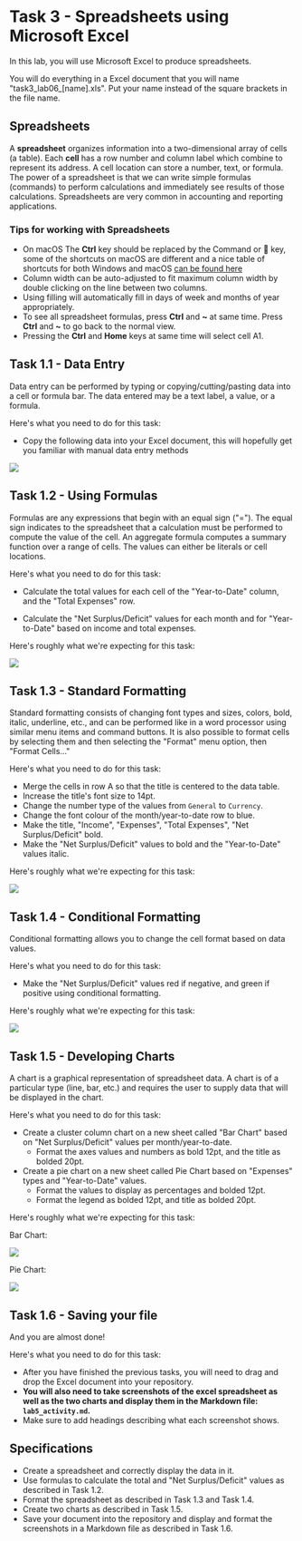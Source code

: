 # Task 3 - Spreadsheets using Microsoft Excel

In this lab, you will use Microsoft Excel to produce spreadsheets.

You will do everything in a Excel document that you will name "task3_lab06_[name].xls". Put your name instead of the square brackets in the file name.

## Spreadsheets

A **spreadsheet** organizes information into a two-dimensional array of cells (a table).
Each **cell** has a row number and column label which combine to represent its address.
A cell location can store a number, text, or formula.
The power of a spreadsheet is that we can write simple formulas (commands) to perform calculations and immediately see results of those calculations.
Spreadsheets are very common in accounting and reporting applications.

### Tips for working with Spreadsheets

- On macOS The **Ctrl** key should be replaced by the Command or  key, some of the shortcuts on macOS are different and a nice table of shortcuts for both Windows and macOS [can be found here](https://corporatefinanceinstitute.com/resources/excel/shortcuts/excel-shortcuts-pc-mac/)
- Column width can be auto-adjusted to fit maximum column width by double clicking on the line between two columns.
- Using filling will automatically fill in days of week and months of year appropriately.
- To see all spreadsheet formulas, press **Ctrl** and **~** at same time.  Press **Ctrl** and **~** to go back to the normal view.
- Pressing the **Ctrl** and **Home** keys at same time will select cell A1.

## Task 1.1 - Data Entry

Data entry can be performed by typing or copying/cutting/pasting data into a cell or formula bar. The data entered may be a text label, a value, or a formula.

Here's what you need to do for this task:

- Copy the following data into your Excel document, this will hopefully get you familiar with manual data entry methods

<img src="images/initial_data.png"/>

## Task 1.2 - Using Formulas

Formulas are any expressions that begin with an equal sign ("=").
The equal sign indicates to the spreadsheet that a calculation must be performed to compute the value of the cell.
An aggregate formula computes a summary function over a range of cells.
The values can either be literals or cell locations. 

Here's what you need to do for this task:

- Calculate the total values for each cell of the "Year-to-Date" column, and the "Total Expenses" row.

- Calculate the "Net Surplus/Deficit" values for each month and for "Year-to-Date" based on income and total expenses.

Here's roughly what we're expecting for this task:

<img src="images/after_formulas.png"/>

## Task 1.3 - Standard Formatting

Standard formatting consists of changing font types and sizes, colors, bold, italic, underline, etc., and can be performed like in a word processor using similar menu items and command buttons.
It is also possible to format cells by selecting them and then selecting the "Format" menu option, then "Format Cells..."

Here's what you need to do for this task:

- Merge the cells in row A so that the title is centered to the data table. 
- Increase the title's font size to 14pt.
- Change the number type of the values from `General` to `Currency`.
- Change the font colour of the month/year-to-date row to blue.
- Make the title, "Income", "Expenses", "Total Expenses", "Net Surplus/Deficit" bold.
- Make the "Net Surplus/Deficit" values to bold and the "Year-to-Date" values italic.

Here's roughly what we're expecting for this task:

<img src="images/general_formatting.png"/>

## Task 1.4 - Conditional Formatting

Conditional formatting allows you to change the cell format based on data values.

Here's what you need to do for this task:

- Make the "Net Surplus/Deficit" values red if negative, and green if positive using conditional formatting.

Here's roughly what we're expecting for this task:

<img src="images/conditional_formatting.png"/>

## Task 1.5 - Developing Charts

A chart is a graphical representation of spreadsheet data. A chart is of a particular type (line, bar, etc.) and requires the user to supply data that will be displayed in the chart.

Here's what you need to do for this task:

- Create a cluster column chart on a new sheet called "Bar Chart" based on "Net Surplus/Deficit" values per month/year-to-date.
    - Format the axes values and numbers as bold 12pt, and the title as bolded 20pt.
- Create a pie chart on a new sheet called Pie Chart based on "Expenses" types and "Year-to-Date" values. 
    - Format the values to display as percentages and bolded 12pt.
    - Format the legend as bolded 12pt, and title as bolded 20pt.

Here's roughly what we're expecting for this task:

Bar Chart:

<img src="images/bar_chart.png"/>

Pie Chart:

<img src="images/pie_chart.png"/>

## Task 1.6 - Saving your file

And you are almost done!

Here's what you need to do for this task:

- After you have finished the previous tasks, you will need to drag and drop the Excel document into your repository.
- **You will also need to take screenshots of the excel spreadsheet as well as the two charts and display them in the Markdown file: `lab5_activity.md`.**
- Make sure to add headings describing what each screenshot shows.

## Specifications

- Create a spreadsheet and correctly display the data in it.
- Use formulas to calculate the total and "Net Surplus/Deficit" values as described in Task 1.2.
- Format the spreadsheet as described in Task 1.3 and Task 1.4.
- Create two charts as described in Task 1.5.
- Save your document into the repository and display and format the screenshots in a Markdown file as described in Task 1.6.